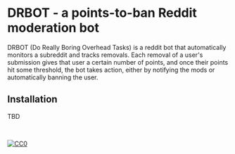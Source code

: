 # DRBOT - a points-to-ban Reddit moderation bot


DRBOT (Do Really Boring Overhead Tasks) is a reddit bot that automatically monitors a subreddit and tracks removals. Each removal of a user's submission gives that user a certain number of points, and once their points hit some threshold, the bot takes action, either by notifying the mods or automatically banning the user.

## Installation

TBD

&nbsp;

<p xmlns:dct="http://purl.org/dc/terms/" xmlns:vcard="http://www.w3.org/2001/vcard-rdf/3.0#">
  <a rel="license"
     href="http://creativecommons.org/publicdomain/zero/1.0/">
    <img src="http://i.creativecommons.org/p/zero/1.0/88x31.png" style="border-style: none;" alt="CC0" />
  </a>
</p>